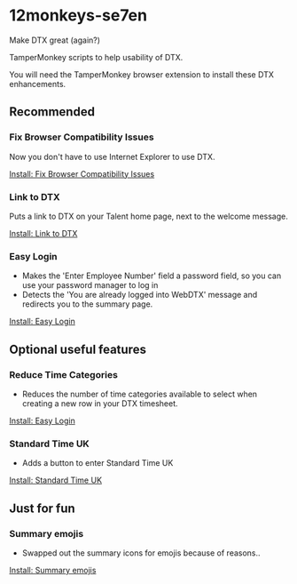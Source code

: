 # 12monkeys-se7en
Make DTX great (again?)

TamperMonkey scripts to help usability of DTX.

You will need the TamperMonkey browser extension to install these DTX enhancements.

## Recommended

### Fix Browser Compatibility Issues

Now you don't have to use Internet Explorer to use DTX.

[Install: Fix Browser Compatibility Issues](https://raw.githubusercontent.com/leekowalkowski-hmrc/12monkeys-se7en/master/scripts/fixBrowserCompatibilityIssues.user.js)

### Link to DTX

Puts a link to DTX on your Talent home page, next to the welcome message. 

[Install: Link to DTX](https://raw.githubusercontent.com/leekowalkowski-hmrc/12monkeys-se7en/master/scripts/linkToDTX.user.js)

### Easy Login

* Makes the 'Enter Employee Number' field a password field, so you can use your password manager to log in
* Detects the 'You are already logged into WebDTX' message and redirects you to the summary page.

[Install: Easy Login](https://raw.githubusercontent.com/leekowalkowski-hmrc/12monkeys-se7en/master/scripts/easyLogin.user.js)

## Optional useful features

### Reduce Time Categories

* Reduces the number of time categories available to select when creating a new row in your DTX timesheet.

[Install: Easy Login](https://raw.githubusercontent.com/leekowalkowski-hmrc/12monkeys-se7en/master/scripts/reducedTimeCategories.user.js)

### Standard Time UK

* Adds a button to enter Standard Time UK

[Install: Standard Time UK](https://raw.githubusercontent.com/leekowalkowski-hmrc/12monkeys-se7en/master/scripts/standardTimeUK.user.js)

## Just for fun

### Summary emojis

* Swapped out the summary icons for emojis because of reasons..

[Install: Summary emojis](https://raw.githubusercontent.com/leekowalkowski-hmrc/12monkeys-se7en/master/scripts/emojis.user.js)
